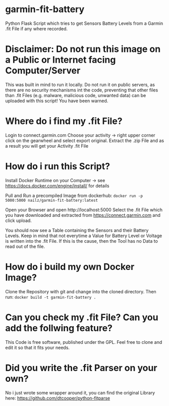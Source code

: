 # garmin-fit-battery
Python Flask Script which tries to get Sensors Battery Levels from a Garmin .fit File if any where recorded.

# Disclaimer: Do not run this image on a Public or Internet facing Computer/Server
This was built in mind to run it locally. Do not run it on public servers, as there are no security mechanisms int the code, preventing that other files than .fit Files (e.g. malware, malicious code, unwanted data) can be uploaded with this script! You have been warned.

# Where do i find my .fit File?
Login to connect.garmin.com
Choose your activity -> right upper corner click on the gearwheel and select export original.
Extract the .zip File and as a result you will get your Activity .fit File

# How do i run this Script?
Install Docker Runtime on your Computer -> see https://docs.docker.com/engine/install/ for details

Pull and Run a precompiled Image from dockerhub:
`docker run -p 5000:5000 nailz/garmin-fit-battery:latest`

Open your Browser and open http://localhost:5000
Select the .fit File which you have downloaded and extracted from https://connect.garmin.com and click upload.

You should now see a Table containing the Sensors and their Battery Levels. Keep in mind that not everytime a Value for Battery Level or Voltage is written into the .fit File. If this is the cause, then the Tool has no Data to read out of the file.

# How do i build my own Docker Image?
Clone the Repository with git and change into the cloned directory. Then run:
`docker build -t garmin-fit-battery .`

# Can you check my .fit File? Can you add the follwing feature?
This Code is free software, published under the GPL. Feel free to clone and edit it so that it fits your needs.

# Did you write the .fit Parser on your own?
No i just wrote some wrapper around it, you can find the original Library here: https://github.com/dtcooper/python-fitparse

